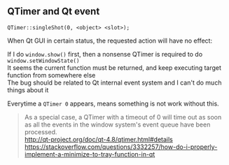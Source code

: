 ## QTimer and Qt event

```
QTimer::singleShot(0, <object> <slot>);
```

When Qt GUI in certain status, the requested action will have no effect:

If I do `window.show()` first, then a nonsense QTimer is required to do `window.setWindowState()`  
It seems the current function must be returned, and keep executing target function from somewhere else  
The bug should be related to Qt internal event system and I can't do much things about it

Everytime a `QTimer 0` appears, means something is not work without this.

> As a special case, a QTimer with a timeout of 0 will time out as soon as all the events in the window system's event queue have been processed.  
> http://qt-project.org/doc/qt-4.8/qtimer.html#details  
> https://stackoverflow.com/questions/3332257/how-do-i-properly-implement-a-minimize-to-tray-function-in-qt
